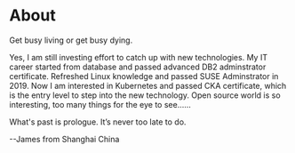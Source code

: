 # About

Get busy living or get busy dying. 

Yes, I am still investing effort to catch up with new technologies. My IT career started from database and passed advanced DB2 adminstrator certificate. Refreshed Linux knowledge and passed SUSE Adminstrator in 2019. Now I am interested in Kubernetes and passed CKA certificate, which is the entry level to step into the new technology. Open source world is so interesting, too many things for the eye to see......

What's past is prologue. It’s never too late to do.

--James from Shanghai China